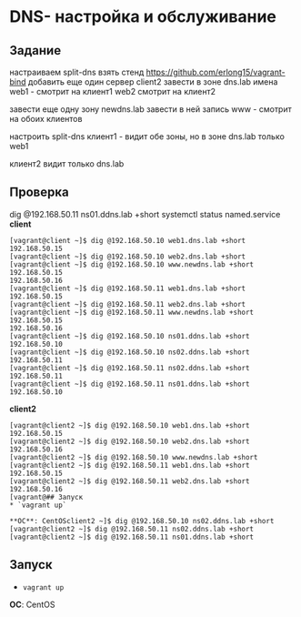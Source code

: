 # DNS- настройка и обслуживание

## Задание
настраиваем split-dns
взять стенд https://github.com/erlong15/vagrant-bind
добавить еще один сервер client2
завести в зоне dns.lab
имена
web1 - смотрит на клиент1
web2 смотрит на клиент2

завести еще одну зону newdns.lab
завести в ней запись
www - смотрит на обоих клиентов

настроить split-dns
клиент1 - видит обе зоны, но в зоне dns.lab только web1

клиент2 видит только dns.lab

## Проверка
dig @192.168.50.11 ns01.ddns.lab +short
systemctl status named.service
**client**
```
[vagrant@client ~]$ dig @192.168.50.10 web1.dns.lab +short
192.168.50.15
[vagrant@client ~]$ dig @192.168.50.10 web2.dns.lab +short
[vagrant@client ~]$ dig @192.168.50.10 www.newdns.lab +short
192.168.50.15
192.168.50.16
[vagrant@client ~]$ dig @192.168.50.11 web1.dns.lab +short
192.168.50.15
[vagrant@client ~]$ dig @192.168.50.11 web2.dns.lab +short
[vagrant@client ~]$ dig @192.168.50.11 www.newdns.lab +short
192.168.50.15
192.168.50.16
[vagrant@client ~]$ dig @192.168.50.10 ns01.ddns.lab +short
192.168.50.10
[vagrant@client ~]$ dig @192.168.50.10 ns02.ddns.lab +short
192.168.50.11
[vagrant@client ~]$ dig @192.168.50.11 ns02.ddns.lab +short
192.168.50.11
[vagrant@client ~]$ dig @192.168.50.11 ns01.ddns.lab +short
192.168.50.10
```

**client2**
```
[vagrant@client2 ~]$ dig @192.168.50.10 web1.dns.lab +short
192.168.50.15
[vagrant@client2 ~]$ dig @192.168.50.10 web2.dns.lab +short
192.168.50.16
[vagrant@client2 ~]$ dig @192.168.50.10 www.newdns.lab +short
[vagrant@client2 ~]$ dig @192.168.50.11 web1.dns.lab +short
192.168.50.15
[vagrant@client2 ~]$ dig @192.168.50.11 web2.dns.lab +short
192.168.50.16
[vagrant@## Запуск
* `vagrant up`

**ОС**: CentOSclient2 ~]$ dig @192.168.50.10 ns02.ddns.lab +short
[vagrant@client2 ~]$ dig @192.168.50.11 ns02.ddns.lab +short
[vagrant@client2 ~]$ dig @192.168.50.11 ns01.ddns.lab +short
```

## Запуск
* `vagrant up`

**ОС**: CentOS